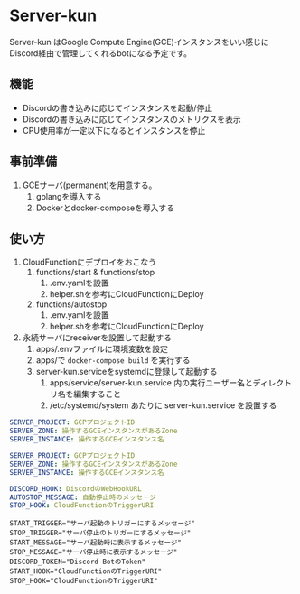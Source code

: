 # Server-kun
Server-kun はGoogle Compute Engine(GCE)インスタンスをいい感じにDiscord経由で管理してくれるbotになる予定です。

## 機能
- Discordの書き込みに応じてインスタンスを起動/停止
- Discordの書き込みに応じてインスタンスのメトリクスを表示
- CPU使用率が一定以下になるとインスタンスを停止


## 事前準備

1. GCEサーバ(permanent)を用意する。
    1. golangを導入する
    1. Dockerとdocker-composeを導入する

## 使い方

1. CloudFunctionにデプロイをおこなう
    1. functions/start & functions/stop
        1. .env.yamlを設置
        1. helper.shを参考にCloudFunctionにDeploy
    1. functions/autostop
        1. .env.yamlを設置
        1. helper.shを参考にCloudFunctionにDeploy
1. 永続サーバにreceiverを設置して起動する
    1. apps/.envファイルに環境変数を設定
    1. apps/で ```docker-compose build``` を実行する
    1. server-kun.serviceをsystemdに登録して起動する
        1. apps/service/server-kun.service 内の実行ユーザー名とディレクトリ名を編集すること
        1. /etc/systemd/system あたりに server-kun.service を設置する

```yaml:functions/start/.env.yaml
SERVER_PROJECT: GCPプロジェクトID
SERVER_ZONE: 操作するGCEインスタンスがあるZone
SERVER_INSTANCE: 操作するGCEインスタンス名
```

```yaml:functions/stop/.env.yaml
SERVER_PROJECT: GCPプロジェクトID
SERVER_ZONE: 操作するGCEインスタンスがあるZone
SERVER_INSTANCE: 操作するGCEインスタンス名
```

```yaml:functions/autostop/.env.yaml
DISCORD_HOOK: DiscordのWebHookURL
AUTOSTOP_MESSAGE: 自動停止時のメッセージ
STOP_HOOK: CloudFunctionのTriggerURI
```

```shell:apps/.env
START_TRIGGER="サーバ起動のトリガーにするメッセージ"
STOP_TRIGGER="サーバ停止のトリガーにするメッセージ"
START_MESSAGE="サーバ起動時に表示するメッセージ"
STOP_MESSAGE="サーバ停止時に表示するメッセージ"
DISCORD_TOKEN="Discord BotのToken"
START_HOOK="CloudFunctionのTriggerURI"
STOP_HOOK="CloudFunctionのTriggerURI"
```
